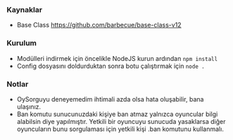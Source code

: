 
### Kaynaklar

- Base Class https://github.com/barbecue/base-class-v12



### Kurulum

- Modülleri indirmek için öncelikle NodeJS kurun ardından `npm install`
- Config dosyasını doldurduktan sonra botu çalıştırmak için `node .`



### Notlar

- OySorguyu deneyemedim ihtimali azda olsa hata oluşabilir, bana ulaşınız.
- Ban komutu sunucunuzdaki kişiye ban atmaz yalnızca oyuncular bilgi alabilsin diye yapılmıştır. Yetkili bir oyuncuyu sunucuda yasaklarsa diğer oyuncuların bunu sorgulaması için yetkili kişi .ban komutunu kullanmalı.

